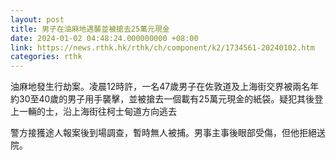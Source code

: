 ```yaml
---
layout: post
title: 男子在油麻地遇襲並被搶去25萬元現金
date: 2024-01-02 04:48:24.000000000 +08:00
link: https://news.rthk.hk/rthk/ch/component/k2/1734561-20240102.htm
categories: rthk
---
```


油麻地發生行劫案。凌晨12時許，一名47歲男子在佐敦道及上海街交界被兩名年約30至40歲的男子用手襲擊，並被搶去一個載有25萬元現金的紙袋。疑犯其後登上一輛的士，沿上海街往柯士甸道方向逃去

警方接獲途人報案後到場調查，暫時無人被捕。男事主事後眼部受傷，但他拒絕送院。
